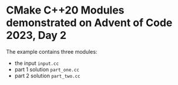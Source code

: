# CMake C++20 Modules demonstrated on Advent of Code 2023, Day 2

The example contains three modules:

- the input `input.cc`
- part 1 solution `part_one.cc`
- part 2 solution `part_two.cc`
